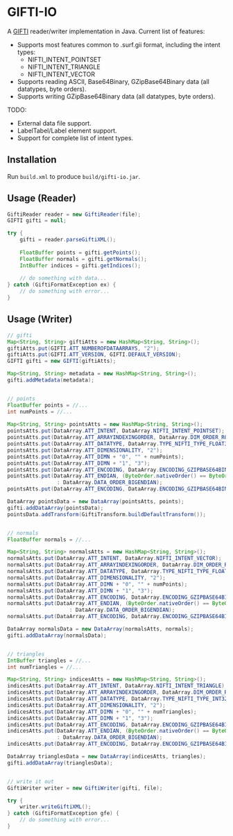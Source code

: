 GIFTI-IO
========

A [GIFTI](http://www.nitrc.org/projects/gifti/) reader/writer implementation in Java.  Current list of features:
- Supports most features common to .surf.gii format, including the intent types: 
  * NIFTI_INTENT_POINTSET
  * NIFTI_INTENT_TRIANGLE
  * NIFTI_INTENT_VECTOR
- Supports reading ASCII, Base64Binary, GZipBase64Binary data (all datatypes, byte orders).
- Supports writing GZipBase64Binary data (all datatypes, byte orders).

TODO:
- External data file support.
- LabelTabel/Label element support.
- Support for complete list of intent types.


Installation
------
Run `build.xml` to produce `build/gifti-io.jar`.


Usage (Reader)
------
```Java
GiftiReader reader = new GiftiReader(file);
GIFTI gifti = null;

try {
    gifti = reader.parseGiftiXML();
			
    FloatBuffer points = gifti.getPoints();
    FloatBuffer normals = gifti.getNormals();
    IntBuffer indices = gifti.getIndices();
    
    // do something with data...
} catch (GiftiFormatException ex) {
    // do something with error...
}
```

Usage (Writer)
------
```Java
// gifti
Map<String, String> giftiAtts = new HashMap<String, String>();
giftiAtts.put(GIFTI.ATT_NUMBEROFDATAARRAYS, "2");
giftiAtts.put(GIFTI.ATT_VERSION, GIFTI.DEFAULT_VERSION);
GIFTI gifti = new GIFTI(giftiAtts);

Map<String, String> metadata = new HashMap<String, String>();
gifti.addMetadata(metadata);


// points
FloatBuffer points = //...
int numPoints = //...
		
Map<String, String> pointsAtts = new HashMap<String, String>();
pointsAtts.put(DataArray.ATT_INTENT, DataArray.NIFTI_INTENT_POINTSET);
pointsAtts.put(DataArray.ATT_ARRAYINDEXINGORDER, DataArray.DIM_ORDER_ROWMAJORORDER);
pointsAtts.put(DataArray.ATT_DATATYPE, DataArray.TYPE_NIFTI_TYPE_FLOAT32);
pointsAtts.put(DataArray.ATT_DIMENSIONALITY, "2");
pointsAtts.put(DataArray.ATT_DIMN + "0", "" + numPoints);
pointsAtts.put(DataArray.ATT_DIMN + "1", "3");
pointsAtts.put(DataArray.ATT_ENCODING, DataArray.ENCODING_GZIPBASE64BINARY);
pointsAtts.put(DataArray.ATT_ENDIAN, (ByteOrder.nativeOrder() == ByteOrder.LITTLE_ENDIAN) ? DataArray.DATA_ORDER_LITTLEENDIAN
				: DataArray.DATA_ORDER_BIGENDIAN);
pointsAtts.put(DataArray.ATT_ENCODING, DataArray.ENCODING_GZIPBASE64BINARY);

DataArray pointsData = new DataArray(pointsAtts, points);
gifti.addDataArray(pointsData);
pointsData.addTransform(GiftiTransform.buildDefaultTransform());


// normals
FloatBuffer normals = //...

Map<String, String> normalsAtts = new HashMap<String, String>();
normalsAtts.put(DataArray.ATT_INTENT, DataArray.NIFTI_INTENT_VECTOR);
normalsAtts.put(DataArray.ATT_ARRAYINDEXINGORDER, DataArray.DIM_ORDER_ROWMAJORORDER);
normalsAtts.put(DataArray.ATT_DATATYPE, DataArray.TYPE_NIFTI_TYPE_FLOAT32);
normalsAtts.put(DataArray.ATT_DIMENSIONALITY, "2");
normalsAtts.put(DataArray.ATT_DIMN + "0", "" + numPoints);
normalsAtts.put(DataArray.ATT_DIMN + "1", "3");
normalsAtts.put(DataArray.ATT_ENCODING, DataArray.ENCODING_GZIPBASE64BINARY);
normalsAtts.put(DataArray.ATT_ENDIAN, (ByteOrder.nativeOrder() == ByteOrder.LITTLE_ENDIAN) ? DataArray.DATA_ORDER_LITTLEENDIAN
					: DataArray.DATA_ORDER_BIGENDIAN);
normalsAtts.put(DataArray.ATT_ENCODING, DataArray.ENCODING_GZIPBASE64BINARY);

DataArray normalsData = new DataArray(normalsAtts, normals);
gifti.addDataArray(normalsData);


// triangles
IntBuffer triangles = //...
int numTriangles = //...

Map<String, String> indicesAtts = new HashMap<String, String>();
indicesAtts.put(DataArray.ATT_INTENT, DataArray.NIFTI_INTENT_TRIANGLE);
indicesAtts.put(DataArray.ATT_ARRAYINDEXINGORDER, DataArray.DIM_ORDER_ROWMAJORORDER);
indicesAtts.put(DataArray.ATT_DATATYPE, DataArray.TYPE_NIFTI_TYPE_INT32);
indicesAtts.put(DataArray.ATT_DIMENSIONALITY, "2");
indicesAtts.put(DataArray.ATT_DIMN + "0", "" + numTriangles);
indicesAtts.put(DataArray.ATT_DIMN + "1", "3");
indicesAtts.put(DataArray.ATT_ENCODING, DataArray.ENCODING_GZIPBASE64BINARY);
indicesAtts.put(DataArray.ATT_ENDIAN, (ByteOrder.nativeOrder() == ByteOrder.LITTLE_ENDIAN) ? DataArray.DATA_ORDER_LITTLEENDIAN
				: DataArray.DATA_ORDER_BIGENDIAN);
indicesAtts.put(DataArray.ATT_ENCODING, DataArray.ENCODING_GZIPBASE64BINARY);

DataArray trianglesData = new DataArray(indicesAtts, triangles);
gifti.addDataArray(trianglesData);


// write it out
GiftiWriter writer = new GiftiWriter(gifti, file);

try {
    writer.writeGiftiXML();
} catch (GiftiFormatException gfe) {
    // do something with error...
}
```
